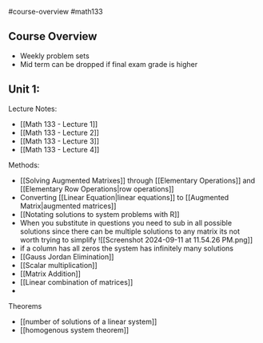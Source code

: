 #course-overview #math133 
## Course Overview
- Weekly problem sets
- Mid term can be dropped if final exam grade is higher

## Unit 1:
Lecture Notes:
* [[Math 133 - Lecture 1]]
* [[Math 133 - Lecture 2]]
* [[Math 133 - Lecture 3]]
* [[Math 133 - Lecture 4]]

Methods:
* [[Solving Augmented Matrixes]] through [[Elementary Operations]] and [[Elementary Row Operations|row operations]]
* Converting [[Linear Equation|linear equations]] to [[Augmented Matrix|augmented matrices]]
* [[Notating solutions to system problems with R]]
* When you substitute in questions you need to sub in all possible solutions since there can be multiple solutions to any matrix its not worth trying to simplify ![[Screenshot 2024-09-11 at 11.54.26 PM.png]]
* if a column has all zeros the system has infinitely many solutions
* [[Gauss Jordan Elimination]]
* [[Scalar multiplication]]
* [[Matrix Addition]]
* [[Linear combination of matrices]]
* 

Theorems
* [[number of solutions of a linear system]]
* [[homogenous system theorem]]